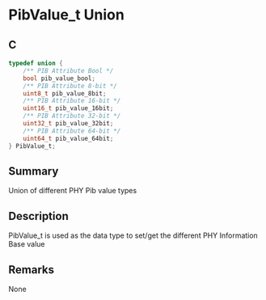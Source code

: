 # PibValue_t Union

## C

```c
typedef union {
    /** PIB Attribute Bool */
    bool pib_value_bool;
    /** PIB Attribute 8-bit */
    uint8_t pib_value_8bit;
    /** PIB Attribute 16-bit */
    uint16_t pib_value_16bit;
    /** PIB Attribute 32-bit */
    uint32_t pib_value_32bit;
    /** PIB Attribute 64-bit */
    uint64_t pib_value_64bit;
} PibValue_t;

```
## Summary

Union of different PHY Pib value types  

## Description

PibValue_t is used as the data type to set/get the different PHY Information
Base value

## Remarks

None 

